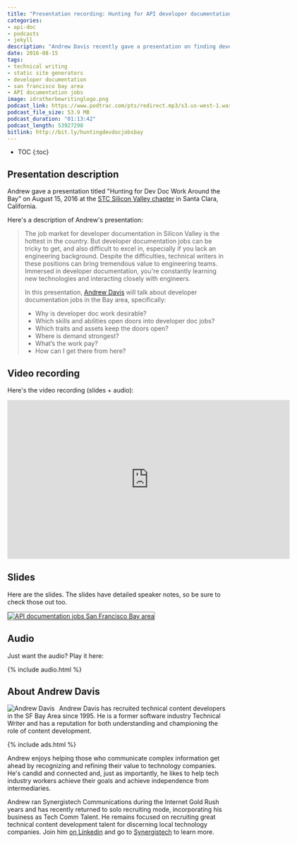 ```yaml
---
title: "Presentation recording: Hunting for API developer documentation jobs in the San Francisco Bay area, by Andrew Davis"
categories:
- api-doc
- podcasts
- jekyll
description: "Andrew Davis recently gave a presentation on finding developer documentation jobs (mostly for API documentation) in the San Francisco Bay area. The title of the presentation is Hunting for Dev Doc Work around the Bay. You can listen to the presentation recording, check out the slides, or just download the audio."
date: 2016-08-15
tags:
- technical writing
- static site generators
- developer documentation
- san francisco bay area
- API documentation jobs
image: idratherbewritinglogo.png
podcast_link: https://www.podtrac.com/pts/redirect.mp3/s3.us-west-1.wasabisys.com/idbwmedia.com/podcasts/huntingdevdoc.mp3
podcast_file_size: 53.9 MB
podcast_duration: "01:13:42"
podcast_length: 53927298
bitlink: http://bit.ly/huntingdevdocjobsbay
---
```


* TOC
{:toc}

## Presentation description

Andrew gave a presentation titled "Hunting for Dev Doc Work Around the Bay" on August 15, 2016 at the [STC Silicon Valley chapter](http://stcsiliconvalley.com//2016/07/21/august-15-hunting-for-dev-doc-work-around-the-bay/
) in Santa Clara, California.

Here's a description of Andrew's presentation:

<blockquote>
<p>The job market for developer documentation in Silicon Valley is the hottest in the country. But developer documentation jobs can be tricky to get, and also difficult to excel in, especially if you lack an engineering background. Despite the difficulties, technical writers in these positions can bring tremendous value to engineering teams. Immersed in developer documentation, you're constantly learning new technologies and interacting closely with engineers. </p>
<p>In this presentation, <a href="http://www.synergistech.com/">Andrew Davis</a> will talk about developer documentation jobs in the Bay area, specifically:</p>
<ul>
<li>Why is developer doc work desirable?</li>
<li>Which skills and abilities open doors into developer doc jobs?</li>
<li>Which traits and assets keep the doors open?</li>
<li>Where is demand strongest?</li>
<li>What’s the work pay?</li>
<li>How can I get there from here?</li>
</ul>
</blockquote>

## Video recording

Here's the video recording (slides + audio):

<iframe width="640" height="360" src="https://www.youtube.com/embed/0myJY0WpG1U" frameborder="0" allowfullscreen></iframe>

## Slides

Here are the slides. The slides have detailed speaker notes, so be sure to check those out too.

<a href="http://bit.ly/2b4ep9V"><img style="border: 1px solid gray;" src="{{site.media}}/devdochuntslide.png" alt="API documentation jobs San Francisco Bay area" /></a>

## Audio

Just want the audio? Play it here:

{% include audio.html %}

## About Andrew Davis

<img style="float:left; margin-right:10px;" src="{{site.media}}/andrewdavisthumb.png" alt="Andrew Davis" />Andrew Davis has recruited technical content developers in the SF Bay Area since 1995. He is a former software industry Technical Writer and has a reputation for both understanding and championing the role of content development.

{% include ads.html %}

Andrew enjoys helping those who communicate complex information get ahead by recognizing and refining their value to technology companies. He's candid and connected and, just as importantly, he likes to help tech industry workers achieve their goals and achieve independence from intermediaries.

Andrew ran Synergistech Communications during the Internet Gold Rush years and has recently returned to solo recruiting mode, incorporating his business as Tech Comm Talent. He remains focused on recruiting great technical content development talent for discerning local technology companies. Join him <a href="http://www.linkedin.com/in/synergistech">on Linkedin</a> and go to [Synergistech](http://www.synergistech.com/) to learn more.
